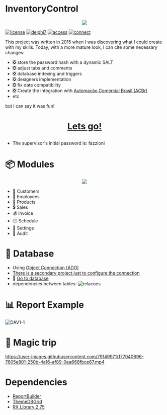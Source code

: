# InventoryControl


<p  align="center">
<a align="center" href="#" >
<img src="https://user-images.githubusercontent.com/79149971/177042816-a589da22-ec0b-4f1d-ba0d-d3b518e02f38.jpg"/>
</a></p>

[![license](https://img.shields.io/static/v1?label=license&message=MIT&color=red)](https://github.com/Fazzioni/InventoryControl/blob/main/LICENSE)
[![delphi7](https://img.shields.io/static/v1?label=Delphi&message=7&color=success)](https://www.embarcadero.com/br/products/delphi)
[![access](https://img.shields.io/static/v1?label=Microsoft&message=access&color=red)](https://www.microsoft.com/pt-br/microsoft-365/access)
[![connect](https://img.shields.io/static/v1?label=packpage&message=connect&color=red)](https://github.com/Fazzioni/InventoryControl/tree/main/Connect)


This project was written in 2015 when I was discovering what I could create with my skills. Today, with a more mature look, I can cite some necessary changes:
- :negative_squared_cross_mark: store the password hash with a dynamic SALT
- :negative_squared_cross_mark: adjust tabs and comments
- :negative_squared_cross_mark: database indexing and triggers
- :negative_squared_cross_mark: designers implementation
- :negative_squared_cross_mark: fix date compatibility
- :negative_squared_cross_mark: Create the integration with <a href="https://projetoacbr.com.br/sobre/"> Automação Comercial Brasil (ACBr) </a>
- etc


but I can say it was fun!


# <p align="center"><a href="https://github.com/Fazzioni/InventoryControl/tree/main/OutInput">Lets go!</a></p>
  - The supervisor's initial password is: fazzioni

# 📦 Modules
<p  align="center">
<a align="center" href="#" >
<img src="https://user-images.githubusercontent.com/79149971/177063015-741ea509-0b7c-4535-8078-763ea7e16781.jpg"/>
</a></p>

  - :man: Customers
  - :man_with_gua_pi_mao: Employees
  - :bookmark: Products
  - :heavy_dollar_sign: Sales  
  - :moneybag: Invoice
  - :clock1: Schedule
  - :wrench: Settings
  - :book: Audit



# :book: Database
  - Using <a href="https://docs.microsoft.com/pt-br/sql/ado/reference/ado-api/connection-object-ado?view=sql-server-ver16">Object Connection (ADO)</a>
  - <a href="https://github.com/Fazzioni/InventoryControl/tree/main/Connect">There is a secondary project just to configure the connection</a>
  - :page_with_curl: <a href="https://github.com/Fazzioni/InventoryControl/blob/main/OutInput/dados.mdb" > Go to database</a>
  - dependencies between tables:
  ![relacoes](https://user-images.githubusercontent.com/79149971/177060522-65abbc6c-1773-4e8e-b6d8-add604585aa3.jpg)
  
  
  

  
# :bar_chart: Report Example
![DAV1-1](https://user-images.githubusercontent.com/79149971/177064227-d7eec964-a722-47f3-b6dc-388c3db2682d.jpg)




# :rocket: Magic trip

https://user-images.githubusercontent.com/79149971/177040696-7605e801-250b-4a16-af89-0ea668fbce67.mp4




# Dependencies
  - <a href="https://www.digital-metaphors.com/">ReportBuilder</a>
  - <a href="https://github.com/Fazzioni/InventoryControl/tree/main/Db%20grid">ThemeDBGrid</a>
  - <a href="http://www.micrel.cz/RxLib/dfiles.htm">RX Library 2.75</a>
